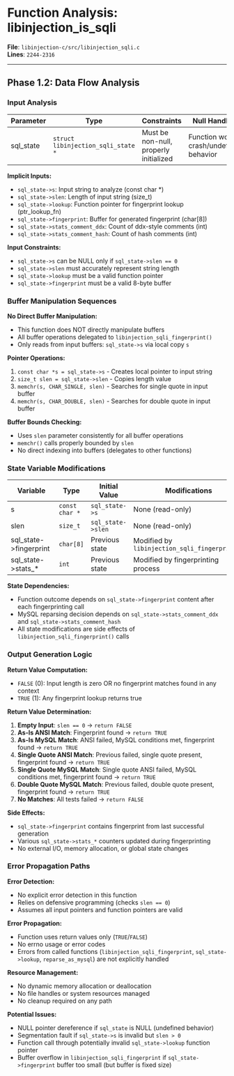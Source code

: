 # Function Analysis: libinjection_is_sqli

**File**: `libinjection-c/src/libinjection_sqli.c`  
**Lines**: `2244-2316`  

---

## Phase 1.2: Data Flow Analysis

### Input Analysis

| Parameter | Type | Constraints | Null Handling | Range |
|-----------|------|-------------|---------------|-------|
| sql_state | `struct libinjection_sqli_state *` | Must be non-null, properly initialized | Function would crash/undefined behavior | Valid pointer |

**Implicit Inputs:**
- `sql_state->s`: Input string to analyze (const char *)
- `sql_state->slen`: Length of input string (size_t)
- `sql_state->lookup`: Function pointer for fingerprint lookup (ptr_lookup_fn)
- `sql_state->fingerprint`: Buffer for generated fingerprint (char[8])
- `sql_state->stats_comment_ddx`: Count of ddx-style comments (int)
- `sql_state->stats_comment_hash`: Count of hash comments (int)

**Input Constraints:**
- `sql_state->s` can be NULL only if `sql_state->slen == 0`
- `sql_state->slen` must accurately represent string length
- `sql_state->lookup` must be a valid function pointer
- `sql_state->fingerprint` must be a valid 8-byte buffer

### Buffer Manipulation Sequences

**No Direct Buffer Manipulation:**
- This function does NOT directly manipulate buffers
- All buffer operations delegated to `libinjection_sqli_fingerprint()`
- Only reads from input buffers: `sql_state->s` via local copy `s`

**Pointer Operations:**
1. `const char *s = sql_state->s` - Creates local pointer to input string
2. `size_t slen = sql_state->slen` - Copies length value
3. `memchr(s, CHAR_SINGLE, slen)` - Searches for single quote in input buffer
4. `memchr(s, CHAR_DOUBLE, slen)` - Searches for double quote in input buffer

**Buffer Bounds Checking:**
- Uses `slen` parameter consistently for all buffer operations
- `memchr()` calls properly bounded by `slen`
- No direct indexing into buffers (delegates to other functions)

### State Variable Modifications

| Variable | Type | Initial Value | Modifications | Final Value |
|----------|------|---------------|---------------|-------------|
| s | `const char *` | `sql_state->s` | None (read-only) | `sql_state->s` |
| slen | `size_t` | `sql_state->slen` | None (read-only) | `sql_state->slen` |
| sql_state->fingerprint | `char[8]` | Previous state | Modified by `libinjection_sqli_fingerprint()` | Generated fingerprint |
| sql_state->stats_* | `int` | Previous state | Modified by fingerprinting process | Updated statistics |

**State Dependencies:**
- Function outcome depends on `sql_state->fingerprint` content after each fingerprinting call
- MySQL reparsing decision depends on `sql_state->stats_comment_ddx` and `sql_state->stats_comment_hash`
- All state modifications are side effects of `libinjection_sqli_fingerprint()` calls

### Output Generation Logic

**Return Value Computation:**
- `FALSE` (0): Input length is zero OR no fingerprint matches found in any context
- `TRUE` (1): Any fingerprint lookup returns true

**Return Value Determination:**
1. **Empty Input**: `slen == 0` → `return FALSE`
2. **As-Is ANSI Match**: Fingerprint found → `return TRUE`
3. **As-Is MySQL Match**: ANSI failed, MySQL conditions met, fingerprint found → `return TRUE`
4. **Single Quote ANSI Match**: Previous failed, single quote present, fingerprint found → `return TRUE`
5. **Single Quote MySQL Match**: Single quote ANSI failed, MySQL conditions met, fingerprint found → `return TRUE`
6. **Double Quote MySQL Match**: Previous failed, double quote present, fingerprint found → `return TRUE`
7. **No Matches**: All tests failed → `return FALSE`

**Side Effects:**
- `sql_state->fingerprint` contains fingerprint from last successful generation
- Various `sql_state->stats_*` counters updated during fingerprinting
- No external I/O, memory allocation, or global state changes

### Error Propagation Paths

**Error Detection:**
- No explicit error detection in this function
- Relies on defensive programming (checks `slen == 0`)
- Assumes all input pointers and function pointers are valid

**Error Propagation:**
- Function uses return values only (`TRUE`/`FALSE`)
- No errno usage or error codes
- Errors from called functions (`libinjection_sqli_fingerprint`, `sql_state->lookup`, `reparse_as_mysql`) are not explicitly handled

**Resource Management:**
- No dynamic memory allocation or deallocation
- No file handles or system resources managed
- No cleanup required on any path

**Potential Issues:**
- NULL pointer dereference if `sql_state` is NULL (undefined behavior)
- Segmentation fault if `sql_state->s` is invalid but `slen > 0`
- Function call through potentially invalid `sql_state->lookup` function pointer
- Buffer overflow in `libinjection_sqli_fingerprint` if `sql_state->fingerprint` buffer too small (but buffer is fixed size)